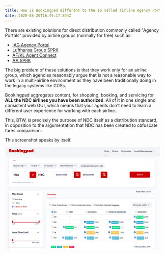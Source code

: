```yaml
---
title: How is Bookingpad different to the so called airline Agency Portals?
date: 2020-08-20T16:49:17.894Z
---
```

There are existing solutions for direct distribution commonly called "Agency Portals" provided by airline groups (normally for free) such as:

* [IAG Agency Portal](https://agencyportal.iag.cloud/login)
* [Lufthansa Group SPRK](https://dcwebc.farelogix.com/sprk-lhg/User/Login?ReturnUrl=%2fsprk-lhg)
* [AF/KL Agent Connect](https://www.agentconnect.biz/FR/fr/local/process/prehome/choose_country.wadis)
* [AA SPRK](https://dcwebc.farelogix.com/sprk-aa/User/Login?ReturnUrl=%2fsprk-aa%2f)

The big problem of these solutions is that they work only for an airline group, which agencies reasonably argue that is not a reasonable way to work in a multi-airline environment as they have been traditionally doing in the legacy systems like GDSs.

Bookingpad aggregates content, for shopping, booking, and servicing for **ALL the NDC airlines you have been authorized**. All of it in one single and consistent web GUI, which means that your agents don't need to learn a different user experience for working with each airline.

This, BTW, is precisely the purpose of NDC itself as a distribution standard, in opposition to the argumentation that NDC has been created to obfuscate fares comparison.

This screenshot speaks by itself.

![Bookingpad_Shopping_Results](/assets/uploads/bookingpad_shopping_results.png "Bookingpad Shopping Results")